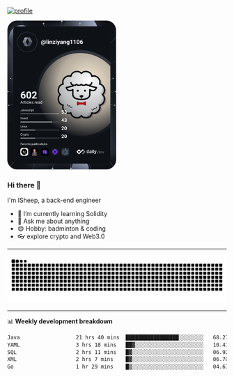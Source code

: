 [![profile](https://user-images.githubusercontent.com/54968314/208005045-e4b42f3b-833d-4242-bfcc-e764865553a2.svg)](https://www.calligrapher.ai/)

<a href="https://app.daily.dev/linziyang1106"><img src="/devcard.png" width="250" alt="ISheep's Dev Card"/></a>

### Hi there 🐏

I'm ISheep, a back-end engineer

- 🔭 I’m currently learning Solidity
- 💬 Ask me about anything
- 😄 Hobby: badminton & coding
- 👓 explore crypto and Web3.0

-------

![](https://raw.githubusercontent.com/ISheepp/ISheepp/output/github-contribution-grid-snake.svg)

-------

📊 **Weekly development breakdown**
<!--START_SECTION:waka-->

```txt
Java                  21 hrs 40 mins  █████████████████░░░░░░░░   68.27 %
YAML                  3 hrs 18 mins   ██▓░░░░░░░░░░░░░░░░░░░░░░   10.41 %
SQL                   2 hrs 11 mins   █▓░░░░░░░░░░░░░░░░░░░░░░░   06.92 %
XML                   2 hrs 7 mins    █▓░░░░░░░░░░░░░░░░░░░░░░░   06.70 %
Go                    1 hr 29 mins    █▒░░░░░░░░░░░░░░░░░░░░░░░   04.67 %
```

<!--END_SECTION:waka-->
